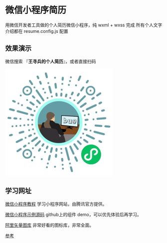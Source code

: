 # 微信小程序简历

用微信开发者工具做的个人简历微信小程序，纯 wxml + wxss 完成
所有个人文字介绍都在 resume.config.js 配置

## 效果演示

微信搜索 『**王寻兵的个人简历**』，或者直接扫码

![](./img/qrcode.jpg)

## 学习网址

[微信小程序教程](https://developers.weixin.qq.com/miniprogram/dev/index.html)  学习小程序网站，由腾讯官方提供。

[微信小程序示例源码](https://github.com/wechat-miniprogram/miniprogram-demo.git)     github上的组件 demo，可以优先体验后再学习。

[阿里矢量图库](http://iconfont.cn/)     非常好看的图标库，非常全面。

[参考](https://github.com/qiujianping-work/resume) 

